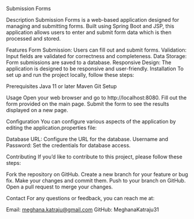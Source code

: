 Submission Forms

Description
Submission Forms is a web-based application designed for managing and submitting forms. Built using Spring Boot and JSP, this application allows users to enter and submit form data which is then processed and stored.

Features
Form Submission: Users can fill out and submit forms.
Validation: Input fields are validated for correctness and completeness.
Data Storage: Form submissions are saved to a database.
Responsive Design: The application is designed to be responsive and user-friendly.
Installation
To set up and run the project locally, follow these steps:

Prerequisites
Java 11 or later
Maven
Git
Setup

Usage
Open your web browser and go to http://localhost:8080.
Fill out the form provided on the main page.
Submit the form to see the results displayed on a new page.

Configuration
You can configure various aspects of the application by editing the application.properties file:

Database URL: Configure the URL for the database.
Username and Password: Set the credentials for database access.

Contributing
If you’d like to contribute to this project, please follow these steps:

Fork the repository on GitHub.
Create a new branch for your feature or bug fix.
Make your changes and commit them.
Push to your branch on GitHub.
Open a pull request to merge your changes.

Contact
For any questions or feedback, you can reach me at:

Email: meghana.katraju@gmail.com
GitHub: MeghanaKatraju31
